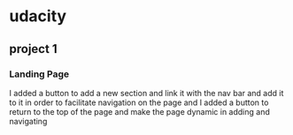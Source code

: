 # udacity
## project 1
### Landing Page
I added a button to add a new section and link it with the nav bar and add it to it in order to facilitate navigation on the page and I added a button to return to the top of the page and make the page dynamic in adding and navigating
